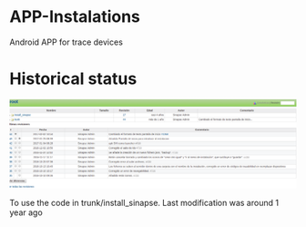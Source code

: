 # APP-Instalations
Android APP for trace devices

# Historical status

![Last changes](https://github.com/Sinapse-Energia/APP-Instalations/blob/master/installation_app_historical.png)

To use the code in trunk/install_sinapse. Last modification was around 1 year ago
